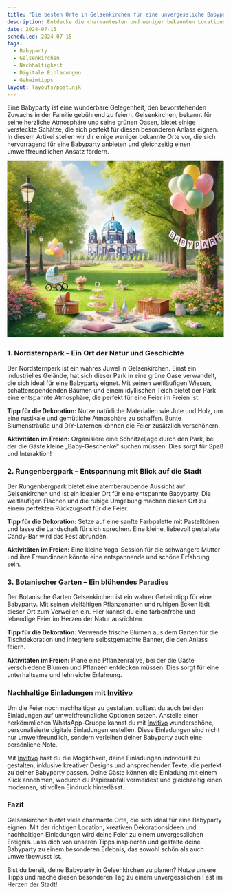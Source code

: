 ```yaml
---
title: "Die besten Orte in Gelsenkirchen für eine unvergessliche Babyparty: Geheimtipps und lokale Highlights"
description: Entdecke die charmantesten und weniger bekannten Locations in Gelsenkirchen für eine kreative Babyparty, einschließlich nachhaltiger Dekorationstipps und personalisierten digitalen Einladungen.
date: 2024-07-15
scheduled: 2024-07-15
tags:
  - Babyparty
  - Gelsenkirchen
  - Nachhaltigkeit
  - Digitale Einladungen
  - Geheimtipps
layout: layouts/post.njk
---
```


Eine Babyparty ist eine wunderbare Gelegenheit, den bevorstehenden Zuwachs in der Familie gebührend zu feiern. Gelsenkirchen, bekannt für seine herzliche Atmosphäre und seine grünen Oasen, bietet einige versteckte Schätze, die sich perfekt für diesen besonderen Anlass eignen. In diesem Artikel stellen wir dir einige weniger bekannte Orte vor, die sich hervorragend für eine Babyparty anbieten und gleichzeitig einen umweltfreundlichen Ansatz fördern.

![Babyparty im Park](/img/picnic-park.webp)

### 1. **Nordsternpark – Ein Ort der Natur und Geschichte**

Der Nordsternpark ist ein wahres Juwel in Gelsenkirchen. Einst ein industrielles Gelände, hat sich dieser Park in eine grüne Oase verwandelt, die sich ideal für eine Babyparty eignet. Mit seinen weitläufigen Wiesen, schattenspendenden Bäumen und einem idyllischen Teich bietet der Park eine entspannte Atmosphäre, die perfekt für eine Feier im Freien ist.

**Tipp für die Dekoration:** Nutze natürliche Materialien wie Jute und Holz, um eine rustikale und gemütliche Atmosphäre zu schaffen. Bunte Blumensträuße und DIY-Laternen können die Feier zusätzlich verschönern.

**Aktivitäten im Freien:** Organisiere eine Schnitzeljagd durch den Park, bei der die Gäste kleine „Baby-Geschenke“ suchen müssen. Dies sorgt für Spaß und Interaktion!

### 2. **Rungenbergpark – Entspannung mit Blick auf die Stadt**

Der Rungenbergpark bietet eine atemberaubende Aussicht auf Gelsenkirchen und ist ein idealer Ort für eine entspannte Babyparty. Die weitläufigen Flächen und die ruhige Umgebung machen diesen Ort zu einem perfekten Rückzugsort für die Feier.

**Tipp für die Dekoration:** Setze auf eine sanfte Farbpalette mit Pastelltönen und lasse die Landschaft für sich sprechen. Eine kleine, liebevoll gestaltete Candy-Bar wird das Fest abrunden.

**Aktivitäten im Freien:** Eine kleine Yoga-Session für die schwangere Mutter und ihre Freundinnen könnte eine entspannende und schöne Erfahrung sein.

### 3. **Botanischer Garten – Ein blühendes Paradies**

Der Botanische Garten Gelsenkirchen ist ein wahrer Geheimtipp für eine Babyparty. Mit seinen vielfältigen Pflanzenarten und ruhigen Ecken lädt dieser Ort zum Verweilen ein. Hier kannst du eine farbenfrohe und lebendige Feier im Herzen der Natur ausrichten.

**Tipp für die Dekoration:** Verwende frische Blumen aus dem Garten für die Tischdekoration und integriere selbstgemachte Banner, die den Anlass feiern.

**Aktivitäten im Freien:** Plane eine Pflanzenrallye, bei der die Gäste verschiedene Blumen und Pflanzen entdecken müssen. Dies sorgt für eine unterhaltsame und lehrreiche Erfahrung.

### **Nachhaltige Einladungen mit [Invitivo](https://invitivo.com/create)**

Um die Feier noch nachhaltiger zu gestalten, solltest du auch bei den Einladungen auf umweltfreundliche Optionen setzen. Anstelle einer herkömmlichen WhatsApp-Gruppe kannst du mit [Invitivo](https://invitivo.com/) wunderschöne, personalisierte digitale Einladungen erstellen. Diese Einladungen sind nicht nur umweltfreundlich, sondern verleihen deiner Babyparty auch eine persönliche Note.

Mit [Invitivo](https://invitivo.com/) hast du die Möglichkeit, deine Einladungen individuell zu gestalten, inklusive kreativer Designs und ansprechender Texte, die perfekt zu deiner Babyparty passen. Deine Gäste können die Einladung mit einem Klick annehmen, wodurch du Papierabfall vermeidest und gleichzeitig einen modernen, stilvollen Eindruck hinterlässt.

### **Fazit**

Gelsenkirchen bietet viele charmante Orte, die sich ideal für eine Babyparty eignen. Mit der richtigen Location, kreativen Dekorationsideen und nachhaltigen Einladungen wird deine Feier zu einem unvergesslichen Ereignis. Lass dich von unseren Tipps inspirieren und gestalte deine Babyparty zu einem besonderen Erlebnis, das sowohl schön als auch umweltbewusst ist.

Bist du bereit, deine Babyparty in Gelsenkirchen zu planen? Nutze unsere Tipps und mache diesen besonderen Tag zu einem unvergesslichen Fest im Herzen der Stadt!
